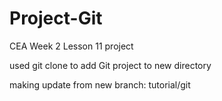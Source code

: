 # Project-Git

CEA Week 2 Lesson 11 project



used git clone to add Git project to new directory



making update from new branch: tutorial/git

